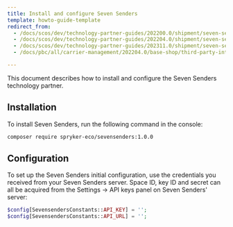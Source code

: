 ```yaml
---
title: Install and configure Seven Senders
template: howto-guide-template
redirect_from:
  - /docs/scos/dev/technology-partner-guides/202200.0/shipment/seven-senders/installing-and-configuring-seven-senders.html
  - /docs/scos/dev/technology-partner-guides/202204.0/shipment/seven-senders/installing-and-configuring-seven-senders.html
  - /docs/scos/dev/technology-partner-guides/202311.0/shipment/seven-senders/installing-and-configuring-seven-senders.html
  - /docs/pbc/all/carrier-management/202204.0/base-shop/third-party-integrations/seven-senders/install-and-configure-seven-senders.html

---
```


This document describes how to install and configure the Seven Senders technology partner.

## Installation

To install Seven Senders, run the following command in the console:
```bash
composer require spryker-eco/sevensenders:1.0.0
```

## Configuration

To set up the Seven Senders initial configuration, use the credentials you received from your Seven Senders server. Space ID, key ID and secret can all be acquired from the Settings → API keys panel on Seven Senders' server:
```php
$config[SevensendersConstants::API_KEY] = '';
$config[SevensendersConstants::API_URL] = '';
```
